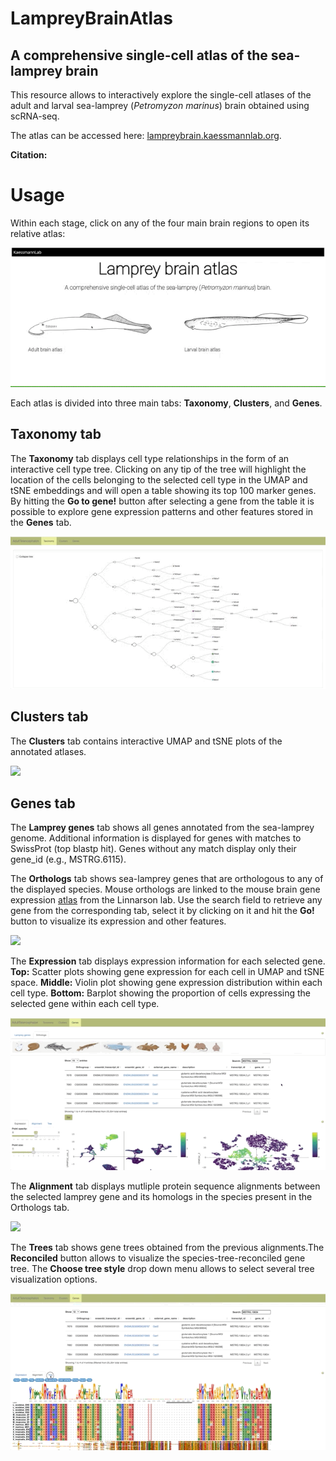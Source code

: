 # LampreyBrainAtlas
## A comprehensive single-cell atlas of the sea-lamprey brain
This resource allows to interactively explore the single-cell atlases of the adult and larval sea-lamprey (*Petromyzon marinus*) brain obtained using scRNA-seq.

The atlas can be accessed here: [lampreybrain.kaessmannlab.org](https://lampreybrain.kaessmannlab.org/).


**Citation:** 

# Usage 
Within each stage, click on any of the four main brain regions to open its relative atlas:

![](atlas1.gif)

Each atlas is divided into three main tabs: **Taxonomy**, **Clusters**, and **Genes**.

## Taxonomy tab
The **Taxonomy** tab displays cell type relationships in the form of an interactive cell type tree.
Clicking on any tip of the tree will highlight the location of the cells belonging to the selected cell type in the UMAP and tSNE embeddings and will open a table showing its top 100 marker genes. By hitting the **Go to gene!** button after selecting a gene from the table it is possible to explore gene expression patterns and other features stored in the **Genes** tab.

![](atlas2.gif)

## Clusters tab
The **Clusters** tab contains interactive UMAP and tSNE plots of the annotated atlases.

![](atlas3.gif)

## Genes tab
The **Lamprey genes** tab shows all genes annotated from the sea-lamprey genome. Additional information is displayed for genes with matches to SwissProt (top blastp hit). Genes without any match display only their gene_id (e.g., MSTRG.6115).

The **Orthologs** tab shows sea-lamprey genes that are orthologous to any of the displayed species. Mouse orthologs are linked to the mouse brain gene expression [atlas](http://mousebrain.org/) from the Linnarson lab. Use the search field to retrieve any gene from the corresponding tab, select it by clicking on it and hit the **Go!** button to visualize its expression and other features.

![](atlas4.gif)

The **Expression** tab displays expression information for each selected gene.
**Top:** Scatter plots showing gene expression for each cell in UMAP and tSNE space.
**Middle:** Violin plot showing gene expression distribution within each cell type.
**Bottom:** Barplot showing the proportion of cells expressing the selected gene within each cell type.

![](atlas5.gif)

The **Alignment** tab displays mutliple protein sequence alignments between the selected lamprey gene and its homologs in the species present in the Orthologs tab.

![](atlas6.gif)

The **Trees** tab shows gene trees obtained from the previous alignments.The **Reconciled** button allows to visualize the species-tree-reconciled gene tree. The **Choose tree style** drop down menu allows to select several tree visualization options.

![](atlas7.gif)
